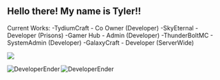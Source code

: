 ## Hello there! My name is Tyler!!

Current Works:
-TydiumCraft - Co Owner (Developer)
-SkyEternal - Developer (Prisons)
-Gamer Hub - Admin (Developer)
-ThunderBoltMC - SystemAdmin (Developer)
-GalaxyCraft - Developer (ServerWide)

![](https://komarev.com/ghpvc/?username=DeveloperEnder)

<p align="left"><img align="left" src="https://github-readme-stats.vercel.app/api?username=DeveloperEnder&show_icons=true&locale=en&layout=compact&theme=radical&count_private=true" alt="DeveloperEnder" /></p>

 <p><img align="left" src="https://github-readme-streak-stats.herokuapp.com/?user=DeveloperEnder&theme=radical" alt="DeveloperEnder" /></p>
